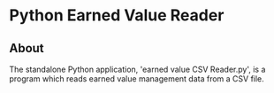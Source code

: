 # **Python Earned Value Reader**

## About

The standalone Python application, 'earned value CSV Reader.py', is a program which reads earned value management data from a 
CSV file.
